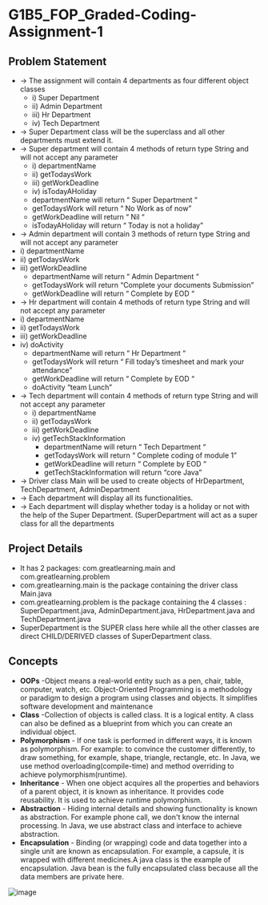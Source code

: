 # G1B5_FOP_Graded-Coding-Assignment-1
## Problem Statement
* → The assignment will contain 4 departments as four different object classes
  * i) Super Department
  * ii) Admin Department
  * iii) Hr Department
  * iv) Tech Department
* → Super Department class will be the superclass and all other departments must extend it.
* → Super department will contain 4 methods of return type String and will not accept any
parameter
  * i) departmentName
  *  ii) getTodaysWork
  *   iii) getWorkDeadline
  *   iv) isTodayAHoliday
    * departmentName will return “ Super Department “
    * getTodaysWork will return “ No Work as of now”
    * getWorkDeadline will return “ Nil “
    * isTodayAHoliday will return “ Today is not a holiday”
* → Admin department will contain 3 methods of return type String and will not accept any parameter
 * i) departmentName
 *  ii) getTodaysWork
 * iii) getWorkDeadline
   * departmentName will return “ Admin Department “
   * getTodaysWork will return “Complete your documents Submission”
   * getWorkDeadline will return “ Complete by EOD “
* → Hr department will contain 4 methods of return type String and will not accept any parameter
 * i) departmentName
 * ii) getTodaysWork
 * iii) getWorkDeadline
 * iv) doActivity
    * departmentName will return “ Hr Department “
    * getTodaysWork will return “ Fill today’s timesheet and mark your attendance”
    * getWorkDeadline will return “ Complete by EOD “
    * doActivity “team Lunch”
* → Tech department will contain 4 methods of return type String and will not accept any
parameter
  * i) departmentName
  * ii) getTodaysWork
  * iii) getWorkDeadline
  * iv) getTechStackInformation
    * departmentName will return “ Tech Department “
    * getTodaysWork will return “ Complete coding of module 1”
    * getWorkDeadline will return “ Complete by EOD “
    * getTechStackInformation will return “core Java”
* → Driver class Main will be used to create objects of HrDepartment, TechDepartment,
AdminDepartment
* → Each department will display all its functionalities.
* → Each department will display whether today is a holiday or not with the help of the Super
Department. (SuperDepartment will act as a super class for all the departments

## Project Details
* It has 2 packages: com.greatlearning.main and com.greatlearning.problem
* com.greatlearning.main is the package containing the driver class Main.java
* com.greatlearning.problem is the package containing the 4 classes : SuperDepartment.java, AdminDepartment.java, HrDepartment.java and TechDepartment.java
* SuperDepartment is the SUPER class here while all the other classes are direct CHILD/DERIVED classes of SuperDepartment class.

## Concepts
* <b>OOPs</b> -Object means a real-world entity such as a pen, chair, table, computer, watch, etc. Object-Oriented Programming is a methodology or paradigm to design a program using classes and objects. It simplifies software development and maintenance
* <b>Class</b> -Collection of objects is called class. It is a logical entity. A class can also be defined as a blueprint from which you can create an individual object.
* <b>Polymorphism</b> - If one task is performed in different ways, it is known as polymorphism. For example: to convince the customer differently, to draw something, for example, shape, triangle, rectangle, etc. In Java, we use method overloading(compile-time) and method overriding to achieve polymorphism(runtime).
* <b>Inheritance</b> - When one object acquires all the properties and behaviors of a parent object, it is known as inheritance. It provides code reusability. It is used to achieve runtime polymorphism.
* <b>Abstraction</b> - Hiding internal details and showing functionality is known as abstraction. For example phone call, we don't know the internal processing. In Java, we use abstract class and interface to achieve abstraction.
* <b>Encapsulation</b> - Binding (or wrapping) code and data together into a single unit are known as encapsulation. For example, a capsule, it is wrapped with different medicines.A java class is the example of encapsulation. Java bean is the fully encapsulated class because all the data members are private here.

![image](https://github.com/Anirudh-lone-wolf/G1B5_FOP_Graded-Coding-Assignment-1/assets/66291656/7fc9a0d8-4356-4cf8-a202-99c02974a128)

